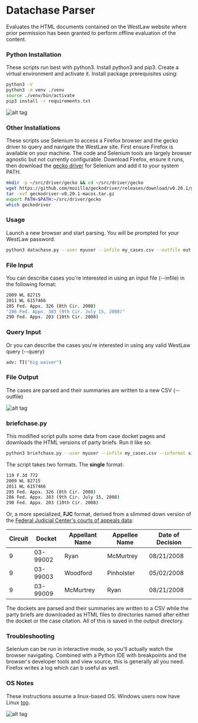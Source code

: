 # Datachase Parser

Evaluates the HTML documents contained on the WestLaw website where prior permission has been granted
to perform offline evaluation of the content.

### Python Installation
These scripts run best with python3. Install python3 and pip3.
Create a virtual environment and activate it.
Install package prerequisites using:
```bash
python3 -V
python3 -m venv ./venv
source ./venv/bin/activate
pip3 install -r requirements.txt
```
![alt tag](./img/daumier-victor-hugo.jpg)

### Other Installations
These scripts use Selenium to access a Firefox browser and the gecko driver to query and navigate the WestLaw site.
First ensure Firefox is available on your machine. The code and Selenium tools are largely browser agnostic
but not currently configurable. Download Firefox, ensure it runs, then download the
[gecko driver](https://github.com/mozilla/geckodriver/releases) for Selenium
and add it to your system PATH.
```bash
mkdir -p ~/src/driver/gecko && cd ~/src/driver/gecko
wget https://github.com/mozilla/geckodriver/releases/download/v0.20.1/geckodriver-v0.20.1-macos.tar.gz
tar -xvf geckodriver-v0.20.1-macos.tar.gz
export PATH=$PATH:~/src/driver/gecko
which geckodriver
```
### Usage
Launch a new browser and start parsing. You will be prompted for your WestLaw password.
```bash
python3 datachase.py --user myuser --infile my_cases.csv --outfile out.csv
```
### File Input
You can describe cases you're interested in using an input file (--infile) in
the following format:
```bash
2009 WL 82715
2011 WL 6157466
285 Fed. Appx. 326 (8th Cir. 2008)
"286 Fed. Appx. 383 (9th Cir. July 15, 2008)"
290 Fed. Appx. 203 (10th Cir. 2008)
```

### Query Input
Or you can describe the cases you're interested in using any valid WestLaw query (--query)
```bash
adv: TI("big waiver")
```

### File Output
The cases are parsed and their summaries are written to a new CSV (--outfile)

![alt tag](./img/daumier-litigant.jpg)

### briefchase.py
This modified script pulls some data from case docket pages and downloads the HTML versions of party briefs. Run it like so:
```bash
python3 briefchase.py --user myuser --infile my_cases.csv --informat single OR fjc
```

The script takes two formats. The __single__ format:
```bash
119 F.3d 772
2009 WL 82715
2011 WL 6157466
285 Fed. Appx. 326 (8th Cir. 2008)
286 Fed. Appx. 383 (9th Cir. July 15, 2008)
290 Fed. Appx. 203 (10th Cir. 2008)
```

Or, a more specialized, __FJC__ format, derived from a slimmed down version of the [Federal Judicial Center's courts of appeals data](https://www.fjc.gov/research/idb/interactive/IDB-appeals-since-2008):

| Circuit | Docket   | Appellant Name | Appellee Name | Date of Decision |
|---------|----------|----------------|---------------|------------------|
| 9       | 03-99002 | Ryan           | McMurtrey     | 08/21/2008       |
| 9       | 03-99003 | Woodford       | Pinholster    | 05/02/2008       |
| 9       | 03-99009 | McMurtrey      | Ryan          | 08/21/2008       |


The dockets are parsed and their summaries are written to a CSV while the party briefs are downloaded as HTML files to directories named after either the docket or the case citation. All of this is saved in the output directory.

### Troubleshooting
Selenium can be run in interactive mode, so you'll actually watch the
browser navigating. Combined with a Python IDE with breakpoints and the browser's
developer tools and view source, this is generally all
you need. Firefox writes a log which can b useful as well.

### OS Notes
These instructions assume a linux-based OS.
Windows users now have Linux [too](https://docs.microsoft.com/en-us/windows/wsl/install-win10).

![alt tag](./img/daumier-judgment..jpg)
